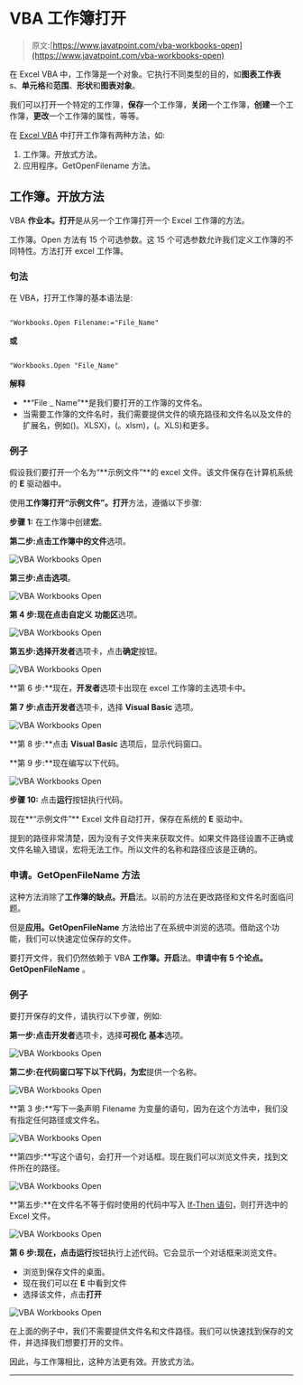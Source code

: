 # VBA 工作簿打开

> 原文:[https://www.javatpoint.com/vba-workbooks-open](https://www.javatpoint.com/vba-workbooks-open)

在 Excel VBA 中，工作簿是一个对象。它执行不同类型的目的，如**图表工作表** s、**单元格**和**范围**、**形状**和**图表对象**。

我们可以打开一个特定的工作簿，**保存**一个工作簿，**关闭**一个工作簿，**创建**一个工作簿，**更改**一个工作簿的属性，等等。

在 [Excel VBA](https://www.javatpoint.com/vba) 中打开工作簿有两种方法，如:

1.  工作簿。开放式方法。
2.  应用程序。GetOpenFilename 方法。

## 工作簿。开放方法

VBA **作业本。打开**是从另一个工作簿打开一个 Excel 工作簿的方法。

工作簿。Open 方法有 15 个可选参数。这 15 个可选参数允许我们定义工作簿的不同特性。方法打开 excel 工作簿。

### 句法

在 VBA，打开工作簿的基本语法是:

```

"Workbooks.Open Filename:="File_Name"

```

**或**

```

"Workbooks.Open "File_Name"

```

**解释**

*   **“File _ Name”**是我们要打开的工作簿的文件名。
*   当需要工作簿的文件名时，我们需要提供文件的填充路径和文件名以及文件的扩展名，例如()。XLSX)，(。xlsm)，(。XLS)和更多。

### 例子

假设我们要打开一个名为“**示例文件”**的 excel 文件。该文件保存在计算机系统的 **E** 驱动器中。

使用**工作簿打开“**示例文件”**。打开**方法，遵循以下步骤:

**步骤 1:** 在工作簿中创建**宏**。

**第二步:**点击工作簿中的**文件**选项。

![VBA Workbooks Open](../Images/ee31b6197822bc71f6cd8ebe124972e2.png)

**第三步:**点击**选项**。

![VBA Workbooks Open](../Images/36e33245cdf834aafedb5a8b95f5bea8.png)

**第 4 步:**现在点击**自定义** **功能区**选项。

![VBA Workbooks Open](../Images/17295544d8b5f5d7734cbcacf7663a2b.png)

**第五步:**选择**开发者**选项卡，点击**确定**按钮。

![VBA Workbooks Open](../Images/0d92f759a31b490996932166c56b5d10.png)

**第 6 步:**现在，**开发者**选项卡出现在 excel 工作簿的主选项卡中。

**第 7 步:**点击**开发者**选项卡，选择 **Visual Basic** 选项。

![VBA Workbooks Open](../Images/d3ac150616e968a49cdfec792aa50d60.png)

**第 8 步:**点击 **Visual Basic** 选项后，显示代码窗口。

**第 9 步:**现在编写以下代码。

![VBA Workbooks Open](../Images/497d9c7dfee0192ba5e383634ac55941.png)

**步骤 10:** 点击**运行**按钮执行代码。

现在**“示例文件”** Excel 文件自动打开，保存在系统的 **E** 驱动中。

提到的路径非常清楚，因为没有子文件夹来获取文件。如果文件路径设置不正确或文件名输入错误，宏将无法工作。所以文件的名称和路径应该是正确的。

### 申请。GetOpenFileName 方法

这种方法消除了**工作簿的缺点。开启**法。以前的方法在更改路径和文件名时面临问题。

但是**应用。GetOpenFileName** 方法给出了在系统中浏览的选项。借助这个功能，我们可以快速定位保存的文件。

要打开文件，我们仍然依赖于 VBA **工作簿。开启**法。**申请中有 5 个论点。GetOpenFileName** 。

### 例子

要打开保存的文件，请执行以下步骤，例如:

**第一步:**点击**开发者**选项卡，选择**可视化** **基本**选项。

![VBA Workbooks Open](../Images/d5dbfe682216f66e56bc7b10a1296b92.png)

**第二步:**在代码窗口写下以下代码，为**宏**提供一个名称。

![VBA Workbooks Open](../Images/de1d8cb259ce9f5f42486cae0684e3fc.png)

**第 3 步:**写下一条声明 Filename 为变量的语句，因为在这个方法中，我们没有指定任何路径或文件名。

![VBA Workbooks Open](../Images/36b819e15ef91a9ee6b48845569297a4.png)

**第四步:**写这个语句，会打开一个对话框。现在我们可以浏览文件夹，找到文件所在的路径。

![VBA Workbooks Open](../Images/3859db7b95534f31096c4d072f86c2ee.png)

**第五步:**在文件名不等于假时使用的代码中写入 [If-Then 语句](https://www.javatpoint.com/vba-if-then-else-statement)，则打开选中的 Excel 文件。

![VBA Workbooks Open](../Images/934e04e1954473c23183cd03f3cda0d9.png)

**第 6 步:**现在，点击**运行**按钮执行上述代码。它会显示一个对话框来浏览文件。

*   浏览到保存文件的桌面。
*   现在我们可以在 **E** 中看到文件
*   选择该文件，点击**打开**

![VBA Workbooks Open](../Images/a99900b30f350b84c38b872d737109f1.png)

在上面的例子中，我们不需要提供文件名和文件路径。我们可以快速找到保存的文件，并选择我们想要打开的文件。

因此，与工作簿相比，这种方法更有效。开放式方法。

* * *